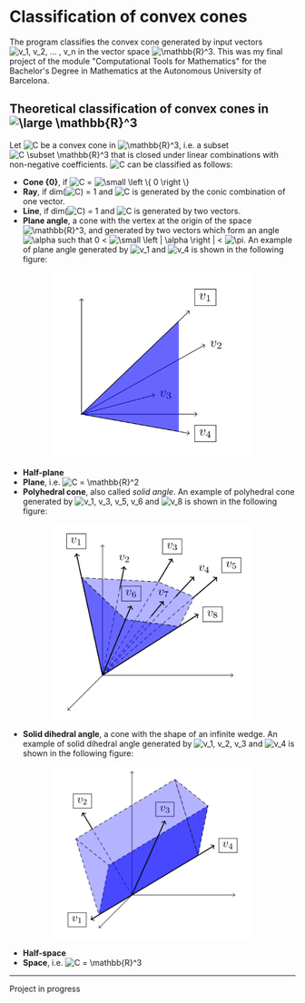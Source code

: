 # Classification of convex cones
The program classifies the convex cone generated by input vectors  <img src="https://latex.codecogs.com/gif.latex?\inline&space;v_1,&space;v_2,&space;...&space;,&space;v_n" title="v_1, v_2, ... , v_n" /> in the vector space  <img src="https://latex.codecogs.com/gif.latex?\inline&space;\mathbb{R}^3" title="\mathbb{R}^3" />. This was my final project of the module "Computational Tools for Mathematics" for the Bachelor's Degree in Mathematics at the Autonomous University of Barcelona.

## Theoretical classification of convex cones in <img src="https://latex.codecogs.com/gif.latex?\dpi{150}&space;\large&space;\mathbb{R}^3" title="\large \mathbb{R}^3" />
Let <img src="https://latex.codecogs.com/gif.latex?C" title="C" /> be a convex cone in <img src="https://latex.codecogs.com/gif.latex?\inline&space;\mathbb{R}^3" title="\mathbb{R}^3" />, i.e. a subset <img src="https://latex.codecogs.com/gif.latex?C&space;\subset&space;\mathbb{R}^3" title="C \subset \mathbb{R}^3" /> that is closed under linear combinations with non-negative coefficients. <img src="https://latex.codecogs.com/gif.latex?C" title="C" /> can be classified as follows:

 - **Cone {0}**, if <img src="https://latex.codecogs.com/gif.latex?C" title="C" /> = <img src="https://latex.codecogs.com/gif.latex?\small&space;\left&space;\{&space;0&space;\right&space;\}" title="\small \left \{ 0 \right \}" />
 - **Ray**, if  dim(<img src="https://latex.codecogs.com/gif.latex?C" title="C" />) = 1  and <img src="https://latex.codecogs.com/gif.latex?C" title="C" /> is generated by the conic combination of one vector.
 - **Line**, if dim(<img src="https://latex.codecogs.com/gif.latex?C" title="C" />) = 1 and <img src="https://latex.codecogs.com/gif.latex?C" title="C" /> is generated by two vectors.
 - **Plane angle**, a cone with the vertex at the origin of the space <img src="https://latex.codecogs.com/gif.latex?\inline&space;\mathbb{R}^3" title="\mathbb{R}^3" />, and generated by two vectors which form an angle <img src="https://latex.codecogs.com/gif.latex?\alpha" title="\alpha" /> such that 0 < <img src="https://latex.codecogs.com/gif.latex?\small&space;\left&space;|&space;\alpha&space;\right&space;|" title="\small \left | \alpha \right |" /> < <img src="https://latex.codecogs.com/gif.latex?\pi" title="\pi" />. An example of plane angle generated by <img src="https://latex.codecogs.com/gif.latex?v_1" title="v_1" /> and <img src="https://latex.codecogs.com/gif.latex?v_4" title="v_4" /> is shown in the following figure:
 
<p align="center">
    <img src="./figures/plane_angle.png" width="350" title="Plane angle" alt="Plane angle">
</p>

 - **Half-plane**
 - **Plane**, i.e. <img src="https://latex.codecogs.com/gif.latex?C&space;=&space;\mathbb{R}^2" title="C = \mathbb{R}^2" />
 - **Polyhedral cone**, also called _solid angle_. An example of polyhedral cone generated by <img src="https://latex.codecogs.com/gif.latex?\inline&space;v_1,&space;v_3,&space;v_5,&space;v_6" title="v_1, v_3, v_5, v_6" /> and <img src="https://latex.codecogs.com/gif.latex?\inline&space;v_8" title="v_8" /> is shown in the following figure:

<p align="center">
    <img src="./figures/polyhedral_cone.png" width="350" title="Polyhedral cone" alt="Polyhedral cone">
</p>

 - **Solid dihedral angle**, a cone with the shape of an infinite wedge. An example of solid dihedral angle generated by <img src="https://latex.codecogs.com/gif.latex?v_1,&space;v_2,&space;v_3" title="v_1, v_2, v_3" /> and <img src="https://latex.codecogs.com/gif.latex?v_4" title="v_4" /> is shown in the following figure:

<p align="center">
    <img src="./figures/dihedral_angle.png" width="350" title="Dihedral angle" alt="Dihedral angle">
</p>

 - **Half-space**
 - **Space**, i.e. <img src="https://latex.codecogs.com/gif.latex?C&space;=&space;\mathbb{R}^3" title="C = \mathbb{R}^3" />

 
***
Project in progress
